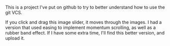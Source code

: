 This is a project I've put on github to try to better understand how to use the git VCS.

If you click and drag this image slider, it moves through the images.  I had a version that used easing to implement momentum scrolling, as well as a rubber band effect.  If I have some extra time, I'll find this better version, and upload it.
